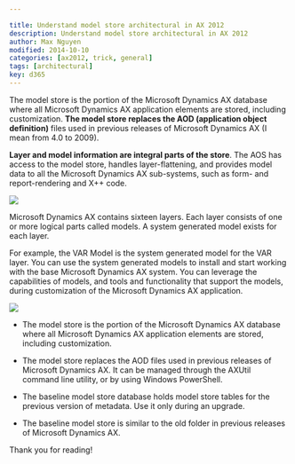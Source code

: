 ```yaml
---

title: Understand model store architectural in AX 2012
description: Understand model store architectural in AX 2012
author: Max Nguyen
modified: 2014-10-10
categories: [ax2012, trick, general]
tags: [architectural]
key: d365
---
```


The model store is the portion of the Microsoft Dynamics AX database where all Microsoft Dynamics AX application elements are stored, including customization. **The model store replaces the AOD (application object definition)** files used in previous releases of Microsoft Dynamics AX (I mean from 4.0 to 2009).

**Layer and model information are integral parts of the store**. The AOS has access to the model store, handles layer-flattening, and provides model data to all the Microsoft Dynamics AX sub-systems, such as form- and report-rendering and X++ code.

![]({{site.url}}/assets/imagesposts/model_layer_elements.jpg)

Microsoft Dynamics AX contains sixteen layers. Each layer consists of one or more logical parts called models. A system generated model exists for each layer.

For example, the VAR Model is the system generated model for the VAR layer. You can use the system generated models to install and start working with the base Microsoft Dynamics AX system. You can leverage the capabilities of models, and tools and functionality that support the models, during customization of the Microsoft Dynamics AX application.

![]({{site.url}}/assets/imagesposts/understand-model-store-architectural.jpg)

* The model store is the portion of the Microsoft Dynamics AX database where all Microsoft Dynamics AX application elements are stored, including customization. 

* The model store replaces the AOD files used in previous releases of Microsoft Dynamics AX. It can be managed through the AXUtil command line utility, or by using Windows PowerShell.

* The baseline model store database holds model store tables for the previous version of metadata. Use it only during an upgrade. 

* The baseline model store is similar to the old folder in previous releases of Microsoft Dynamics AX.

Thank you for reading!